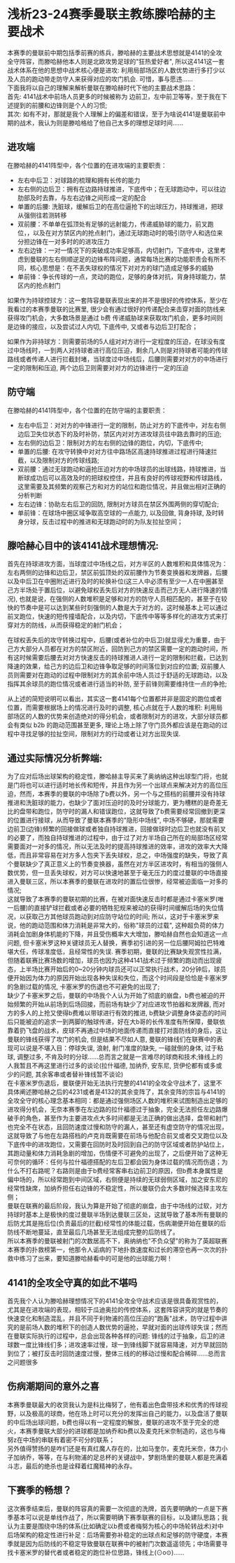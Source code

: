 # 浅析23-24赛季曼联主教练滕哈赫的主要战术
本赛季的曼联前中期包括季前赛的练兵，滕哈赫的主要战术思想就是4141的全攻全守阵容，而滕哈赫他本人则是北欧攻势足球的"狂热爱好者", 所以这4141这一套战术体系在他的思想中战术核心便是进攻: 利用局部场区的人数优势进行多打少以及人员的跑动带走防守人来获得对应的攻门机会. 可惜，事与愿违......  
下面我将以自己的理解来解析曼联在滕哈赫时代下他的主要战术思路：  
首先: 4141战术中前场人员更多的时候被称为 边前卫，左中前卫等等，至于我在下述提到的前腰和边锋则是个人的习惯;  
其次: 如有不对，那就是我个人理解上的偏差和错误，至于为啥说4141是曼联前中期的战术，我认为则是滕哈格给了他自己太多的理想足球时间......

## 进攻端
在滕哈赫的4141阵型中，各个位置的在进攻端的主要职责：  
- 左右中后卫：对球路的梳理和拥有长传的能力
- 左右侧的边后卫：拥有在边路持球推进，下底传中；在无球跑动中，可以往边肋部及时去靠，与左右边锋之间形成一定的配合
- 单置的后腰: 洗脏球，缓解后卫的在高位逼抢下的出球压力，持球推进，把球从强侧往若测转移
- 双前腰：不单单在弧顶处有足够的远射能力，传递威胁球的能力，前叉跑位，，以及在对方禁区内的抢点射门，通过无球跑动时的吸引防守人和选位来分担边锋在一对多时的的进攻压力
- 左右边锋：一对一情况下的突破成功率足够高，内切射门，下底传中，这里考虑到曼联的左右侧顺逆足的边锋布阵问题，通常每场比赛的功能职责会有所不同，核心思想是：在不丢失球权的情况下对对方的球门造成足够多的威胁
- 单前锋：争长传球的一点，灵动的跑位，足够的身体对抗，背身持球能力，禁区内的抢点射门

如果作为持球控球方：这一套阵容曼联表现出来的并不是很好的传控体系，至少在我看过的本赛季曼联的比赛里, 很少会有通过很好的传递配合来击穿对面的防线来获得攻门机会，大多数场景是通过 b费 传递威胁球来获取攻门机会，更多时间则是边锋的接应，以及尝试过人内切, 下底传中, 又或者与边后卫打配合；

如果作为非持球方：则需要前场的5人组对对方进行一定程度的压迫，在球没有度过中场线时，一到两人对持球者进行高位压迫，剩余几人则是对持球者可能的传球路线或者传递人进行拦截封堵，当球度过中场线后，后腰则需要对对方的中场进行一定的限制和压迫, 两个边后卫则需要对对方的边锋进行一定的压迫

## 防守端
在滕哈赫的4141阵型中，各个位置的在防守端的主要职责：  
- 左右中后卫：对对方的中锋进行一定的限制，防止对方的下底传中，对左右侧边后卫失位状态下的及时补防，禁区内对对方进攻球员往中路去靠时的压迫;
- 左右侧的边后卫：限制对方的左右侧的边锋的跑位，内切，下底传中;
- 单置的后腰: 在攻守转换中对对方往中路场区高速持球推进过程进行降速拦截，以及限制对方的传球线路;
- 双前腰：通过无球跑动和逼抢压迫对方的中场球员的出球线路，持球推进，当断球成功后可以高效及时的把球权控住，并且有良好的传球视野和传球路线，这里需要及其频繁的观察己方和对方的站位和跑位情况，并且做出相对正确的分析判断
- 左右边锋：协助左右后卫的回防, 限制对方球员在禁区外围两侧的穿切配合;
- 单前锋：在球场中圈区域争取高空球的一点能力, 以及回做, 背身持球, 及时转身分球，反击过程中的推进和无球跑动时的为队友拉扯空间；

## 滕哈赫心目中的该4141战术理想情况:   
首先在持球进攻方面，当球度过中场线之后，对方半区的人数堆积和具体情况为：左右两侧的边锋和边后卫，禁区前弧顶处的双前腰作为节奏变换器和发牌器，后腰以及中后卫在中圈附近进行及时的轮换补位(这三人中必须有至少一人在中圈甚至己方半场处于置后位，以避免球权丢失后对方的快速反击而己方无人进行降速的情况), 也就是说，在强侧的人数堆积是足够和对方的防守人员相匹配的，甚至于在较快的节奏中是可以达到某些时刻强侧的人数是大于对方的，这时候基本上可以通过前叉跑位，快速的短传撞墙配合，以及内切，下底传中等等多样化的进攻方式来打穿对方的防线，从而获得稳定的射门机会；

在球权丢失后的攻守转换过程中，后腰(或者补位的中后卫)就显得尤为重要，由于己方大部分人员都在对方的禁区附近，回防到己方的禁区需要一定的跑动时间，所有这时候需要后腰去对对方快速反击的持球推进人进行一定的限制和拦截，已达到降速的效果，给己方的边后卫和边锋争取足够的时间落位到对应的位置; 双前腰人员则需要对在跑动的过程中限制对方的其余前中场人员过于舒适的无球跑动，以及指挥其余球员的跑位情况或者进行适当的补防, 至于前锋则需要维持住一点的争抢; 

从上述的简短说明可以看出，其实这一套4141每个位置都并非是固定的跑位或者位置，而需要根据场上的情况进行及时的调整, 核心点就在于人数的堆积: 利用局部场区的人数的优势来创造绝对的得分机会，或者限制对方的进攻，大部分球员都会有类似 b2b 的跑动范围甚至更多, 理论上场上除了守门员外都应该是在跑动的过程中寻找足够的拉扯空间，限制对方的行动或者让对方出现失误.  

## 通过实际情况分析弊端: 
为了应对后场出球架构的稳定性，滕哈赫主导买来了奥纳纳这种出球型门将，也就是门将也可以进行适时地长传和短传，并且作为另一个出球点来解决对方的高位压迫，然而，本赛季的曼联的中场除了b费以外，另一个与之搭档的前腰并没有持球推进和洗脏球的能力，也缺少了面对压迫时的及时分球能力，更为槽糕的是奇差无比的盘带和跑位，防守时的漏人和错误跑位，这就导致了b费需要经常回撤到更深的位置进行接球，从而导致了曼联本赛季的"隐形中场线", 中场不够硬，那就需要边前卫(边锋)频繁的回接做球或者独自持球推进，回接做球时边后卫也就没有前叉的必要了，而独自持球推进的过程中，由于过了对方半场自己所在的局部场区经常需要面对一对多的情况，所以无法及时的提高持球推进的效率，进攻的效率大大降低，而且非常容易在对方多人包夹下丢失球权，总之，中场强度的缺失，导致了真个曼联缺少了真正意义上的节奏变换器，虽然在对方半区进攻时，有相当的强侧人数优势，但一旦丢失球权，对方可以快速地甚至于毫无压力的度过曼联的中场直接进入曼联三区，所以本赛季的曼联在进攻时的置后位很惨，经常被迫面临一对多的情况;   
这就导致了本赛季的曼联初期的比赛，在被对面快速反击时都是通过卡塞米罗(唯一后腰)的直接铲球拦截或者必要的牺牲犯规来被动的获得时间缓解后场的失位情况，以获取己方其他球员跑动到对应防守站位的时间; 所以，这对于卡塞米罗来说，他的跑动范围和体力消耗是非常大的，俗称"球员的过载", 这种超负荷的体力消耗会加剧身体机能的下降，并且受伤概率大大增加，滕哈赫自然也会知道这一点问题, 但卡塞米罗这种关键球员无人替换，赛季初引进的另一位后腰阿姆拉巴特难堪大任，传球准度低，且经常性的失误. 赛季初期，曼联的比赛缺失观赏性拉满，但随着联赛比赛场数的增加，球员也因为这种4141战术过于频繁的跑动而出现疲态，上半场比赛开始后的0~20分钟内球员还可以正常执行战术，20分钟后，球员便开始因为体力的原因开始出现各种失误和失位，而这个时间段是恰恰是卡塞米罗的急剧过载的情况, 卡塞米罗的伤退也不可避免的出现了;  
缺少了卡塞米罗之后，曼联的中场我个人认为开始了彻底的崩盘，b费也被迫的开始频繁的开始从前场到后场回接，而前场有缺少了对应进攻节拍器和发牌器, 而对方的多人的上抢又使得b费难以带球进行有效的推进, b费缺少调整身体姿态的时间后只能被迫的追求一到两脚的触球传递，好在大b哥的长传准度有所保障，曼联依靠着扔飞盘的战术，皮球不再通过中场的地面传递而直接打对面防线的身后，这让曼联的锋线获得了攻门的机会, 但是结果不尽如人意, 曼联的锋线们在联赛中的表现可以说是不堪入目：停球失误, 浪射, 射门准度的缺失, 一碰就倒的身体, 过于粘球, 调整过多, 不肯及时的分球......总而言之就是一言难尽的球商和技术;锋线上的人我暂且不再这里进行过多的谈论(拉什福德, 加纳乔, 安东尼, 货伊伦都有或多或少的问题, 其余客串或者替补锋线暂不谈论)  
在卡塞米罗伤退后，曼联便开始无法执行完整的4141的全攻全守战术了，这里不具体阐述滕哈赫之后的4231或者是4132的其余变阵了，其余变阵的宗旨与4141的全攻全守的核心理念基本相同：都是通过强侧场区人数的堆积来试图制造出足够的进攻得分机会，无奈本赛季在左边路的拉什福德过于抽象，完全无法担任左边路爆破手的角色，甚至作为主要进攻点大多时间都是无法正确的做出选择，盘带和射门也完全不在状态，且回防速度过慢和防守的漏人，甚至还有虚空防守的情况出现，这就导致了与他在左路搭档的卢克肖既需要在前场与他配合前叉或者交叉跑位以及下底传中的进攻跑位，又需要在回防时及时回到自己的防守区域或者防护站位上，其跑动量和体力消耗急剧的增加，伤情便不可避免的出现了，之后便开始了这种无可奈何的循环：任何与拉什福德搭配的左后卫都会因为身体过载的情况而伤退；为什么不打右路呢？右路则是由于b费经常客串右边前卫的原因，但b费本身属性是偏中场的，所以经常跑到中间区域，右侧便是持续的无球弱侧区域，加之安东尼的经常性缺席，加纳乔担任右边锋的不稳定性，所以曼联仍会大多数时候选择主攻左侧；  
曼联在联赛的最后阶段，我认为算是开始了彻底的崩盘，由于中场线的过软，对方持球时基本上是极快的度过曼联半场到达曼联三区处，这就导致了基本所有曼联的后防尤其是拖后位(负责最后的拦截)经常性的体能过载，伤病潮便开始在曼联的后防线不断地蔓延，直至最后几场甚至无法组成完整的后防线了。  
所以本赛季的曼联被射门的次数居高不下，奥纳纳也"不负众望"的称为了英超联赛本赛季的扑救榜第一，他那令人诟病的下地扑救速度和过长的滞空也再一次次的扑救中练习了出来，要知道滕哈赫看中的可是他的出球能力啊！

## 4141的全攻全守真的如此不堪吗
首先我个人认为滕哈赫理想情况下的4141全攻全守战术应该是很具备观赏性的，尤其是在进攻端的表现，相较于瓜迪奥拉的传控体系，这套阵容讲究的就是节奏的快速变化和制造混乱，并且不同于利物浦的高位压迫的"跑轰"战术，防守过程中讲究的是前场人数的堆积下的创造人数优势的逼抢，早就对面的出球传球失误；然而在曼联实际执行的过程中，总会出现各种各样的问题: 锋线的过于抽象，后卫的进球数一度比锋线们多；进攻速率过慢，球一到锋线脚下就容易降速，对方早就回防到位了；被打反击时回防速度过慢，整体三线的的移动过慢和配合稀碎......总而言之问题很多

## 伤病潮期间的意外之喜
本赛季曼联最大的收货我认为是科比梅努了，他有着出色盘带技术和优秀的传球视野，以及极高的球商，他在场上时可以充分的发挥出自己的能力，以及盘活了曼联的中后场出球问题，b费也得以有一定程度的解放，曼联的进攻不至于完全的熄火，本赛季曼联大部分的进球都是加纳乔和b费以及麦克托米奈制造的，这也与梅努z在中场的串联有着密不可分的联系；  
另外值得赞扬的是咋们还是有真红魔人存在的，比如马奎尔，麦克托米奈，体力小子加纳乔，等等，在与利物浦的足总杯的关键战中，梦剧场里的曼联人都是充满着斗志，最后的绝杀也是诠释着红魔精神的永存。

## 下赛季的畅想？
这次赛季结束后，曼联的阵容真的需要一次彻底的洗牌，首先要明确的一点是下赛季基本可以说是单线作战了，所以需要明确下赛季联赛的目标，以及建队思路；我认为主要是围绕中场的体系(比如确定以b费或者梅努为核心的中场轮转战术)对中后场架构的稳定性进行补足：后场需要弥补稳定的出球点和足够的防守硬度，本赛季就是因为后防线的不稳定导致曼联在联赛中的被射门次数遥遥领先；中场需要寻找卡塞米罗的替代者或者稳定的跑位补位思路，锋线上(⊙o⊙)......
